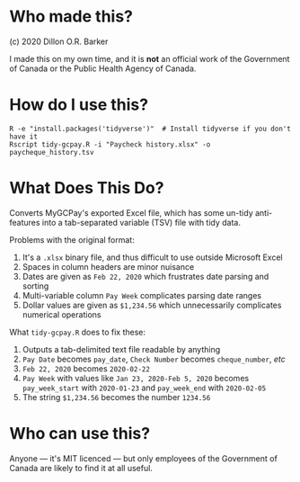 # Who made this?

(c) 2020 Dillon O.R. Barker

I made this on my own time, and it is **not** an official work of the Government of Canada or the Public Health Agency of Canada.  

# How do I use this?

```
R -e "install.packages('tidyverse')"  # Install tidyverse if you don't have it
Rscript tidy-gcpay.R -i "Paycheck history.xlsx" -o paycheque_history.tsv
```

# What Does This Do?

Converts MyGCPay's exported Excel file, which has some un-tidy anti-features into a tab-separated variable (TSV) file with tidy data.

Problems with the original format:
1. It's a `.xlsx` binary file, and thus difficult to use outside Microsoft Excel
2. Spaces in column headers are minor nuisance
3. Dates are given as `Feb 22, 2020` which frustrates date parsing and sorting 
4. Multi-variable column `Pay Week` complicates parsing date ranges
5. Dollar values are given as `$1,234.56` which unnecessarily complicates numerical operations

What `tidy-gcpay.R` does to fix these:
1. Outputs a tab-delimited text file readable by anything
2. `Pay Date` becomes `pay_date`, `Check Number` becomes `cheque_number`, _etc_
3. `Feb 22, 2020` becomes `2020-02-22`
4. `Pay Week` with values like `Jan 23, 2020-Feb 5, 2020` becomes `pay_week_start` with `2020-01-23` and `pay_week_end` with `2020-02-05`
5. The string `$1,234.56` becomes the number `1234.56`

# Who can use this?
Anyone — it's MIT licenced — but only employees of the Government of Canada are likely to find it at all useful.
